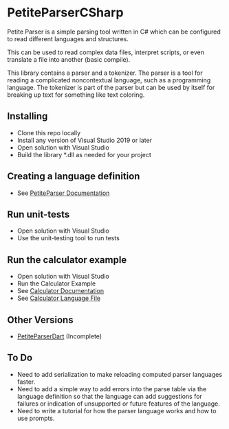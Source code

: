 # PetiteParserCSharp

Petite Parser is a simple parsing tool written in C#
which can be configured to read different languages and structures.

This can be used to read complex data files, interpret scripts,
or even translate a file into another (basic compile).

This library contains a parser and a tokenizer. The parser is a tool for
reading a complicated noncontextual language, such as a programming language.
The tokenizer is part of the parser but can be used by itself for
breaking up text for something like text coloring.

## Installing

- Clone this repo locally
- Install any version of Visual Studio 2019 or later
- Open solution with Visual Studio
- Build the library *.dll as needed for your project

## Creating a language definition

- See [PetiteParser Documentation](./PetiteParser/PetiteParser/README.md)

## Run unit-tests

- Open solution with Visual Studio
- Use the unit-testing tool to run tests

## Run the calculator example

- Open solution with Visual Studio
- Run the Calculator Example
- See [Calculator Documentation](./PetiteParser/PetiteParser/Calculator/README.md)
- See [Calculator Language File](./PetiteParser/PetiteParser/Calculator/Calculator.lang)

## Other Versions

- [PetiteParserDart](https://github.com/Grant-Nelson/PetiteParserDart#petiteparserdart) (Incomplete)

## To Do

- Need to add serialization to make reloading computed parser languages faster.
- Need to add a simple way to add errors into the parse table via the language
  definition so that the language can add suggestions for failures or indication
  of unsupported or future features of the language.
- Need to write a tutorial for how the parser language works and how to use prompts.
